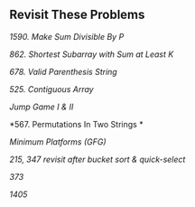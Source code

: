 ## Revisit These Problems
*1590. Make Sum Divisible By P*

*862. Shortest Subarray with Sum at Least K*

*678. Valid Parenthesis String*

*525. Contiguous Array*

*Jump Game I & II*

*567. Permutations In Two Strings *

*Minimum Platforms (GFG)*

*215, 347 revisit after bucket sort & quick-select*

*373*

*1405*